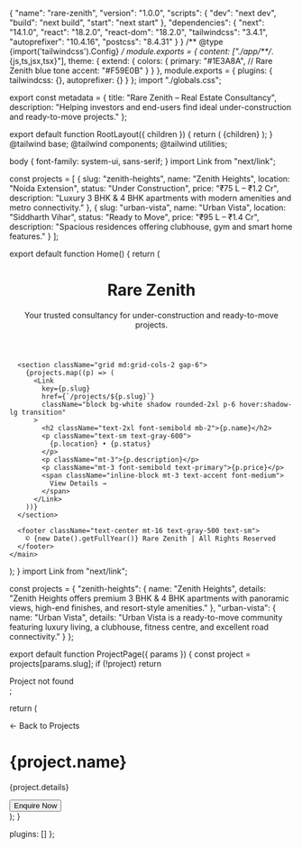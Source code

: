 {
  "name": "rare-zenith",
  "version": "1.0.0",
  "scripts": {
    "dev": "next dev",
    "build": "next build",
    "start": "next start"
  },
  "dependencies": {
    "next": "14.1.0",
    "react": "18.2.0",
    "react-dom": "18.2.0",
    "tailwindcss": "3.4.1",
    "autoprefixer": "10.4.16",
    "postcss": "8.4.31"
  }
}
/** @type {import('tailwindcss').Config} */
module.exports = {
  content: ["./app/**/*.{js,ts,jsx,tsx}"],
  theme: {
    extend: {
      colors: {
        primary: "#1E3A8A", // Rare Zenith blue tone
        accent: "#F59E0B"
      }
    }
  },
  module.exports = {
  plugins: {
    tailwindcss: {},
    autoprefixer: {}
  }
};
import "./globals.css";

export const metadata = {
  title: "Rare Zenith – Real Estate Consultancy",
  description:
    "Helping investors and end-users find ideal under-construction and ready-to-move projects."
};

export default function RootLayout({ children }) {
  return (
    <html lang="en">
      <body className="bg-gray-50 text-gray-900">{children}</body>
    </html>
  );
}
@tailwind base;
@tailwind components;
@tailwind utilities;

body {
  font-family: system-ui, sans-serif;
}
import Link from "next/link";

const projects = [
  {
    slug: "zenith-heights",
    name: "Zenith Heights",
    location: "Noida Extension",
    status: "Under Construction",
    price: "₹75 L – ₹1.2 Cr",
    description:
      "Luxury 3 BHK & 4 BHK apartments with modern amenities and metro connectivity."
  },
  {
    slug: "urban-vista",
    name: "Urban Vista",
    location: "Siddharth Vihar",
    status: "Ready to Move",
    price: "₹95 L – ₹1.4 Cr",
    description:
      "Spacious residences offering clubhouse, gym and smart home features."
  }
];

export default function Home() {
  return (
    <main className="max-w-5xl mx-auto p-6">
      <header className="text-center mb-12">
        <h1 className="text-4xl font-bold text-primary">Rare Zenith</h1>
        <p className="text-lg mt-2">
          Your trusted consultancy for under-construction and ready-to-move
          projects.
        </p>
      </header>

      <section className="grid md:grid-cols-2 gap-6">
        {projects.map((p) => (
          <Link
            key={p.slug}
            href={`/projects/${p.slug}`}
            className="block bg-white shadow rounded-2xl p-6 hover:shadow-lg transition"
          >
            <h2 className="text-2xl font-semibold mb-2">{p.name}</h2>
            <p className="text-sm text-gray-600">
              {p.location} • {p.status}
            </p>
            <p className="mt-3">{p.description}</p>
            <p className="mt-3 font-semibold text-primary">{p.price}</p>
            <span className="inline-block mt-3 text-accent font-medium">
              View Details →
            </span>
          </Link>
        ))}
      </section>

      <footer className="text-center mt-16 text-gray-500 text-sm">
        © {new Date().getFullYear()} Rare Zenith | All Rights Reserved
      </footer>
    </main>
  );
}
import Link from "next/link";

const projects = {
  "zenith-heights": {
    name: "Zenith Heights",
    details:
      "Zenith Heights offers premium 3 BHK & 4 BHK apartments with panoramic views, high-end finishes, and resort-style amenities."
  },
  "urban-vista": {
    name: "Urban Vista",
    details:
      "Urban Vista is a ready-to-move community featuring luxury living, a clubhouse, fitness centre, and excellent road connectivity."
  }
};

export default function ProjectPage({ params }) {
  const project = projects[params.slug];
  if (!project) return <div className="p-6">Project not found</div>;

  return (
    <main className="max-w-3xl mx-auto p-6">
      <Link href="/" className="text-primary underline">
        ← Back to Projects
      </Link>
      <h1 className="text-3xl font-bold mt-4 mb-2 text-primary">
        {project.name}
      </h1>
      <p className="text-lg text-gray-700">{project.details}</p>
      <button className="mt-6 px-6 py-3 bg-primary text-white rounded-xl hover:bg-blue-800">
        Enquire Now
      </button>
    </main>
  );
}

  plugins: []
};

